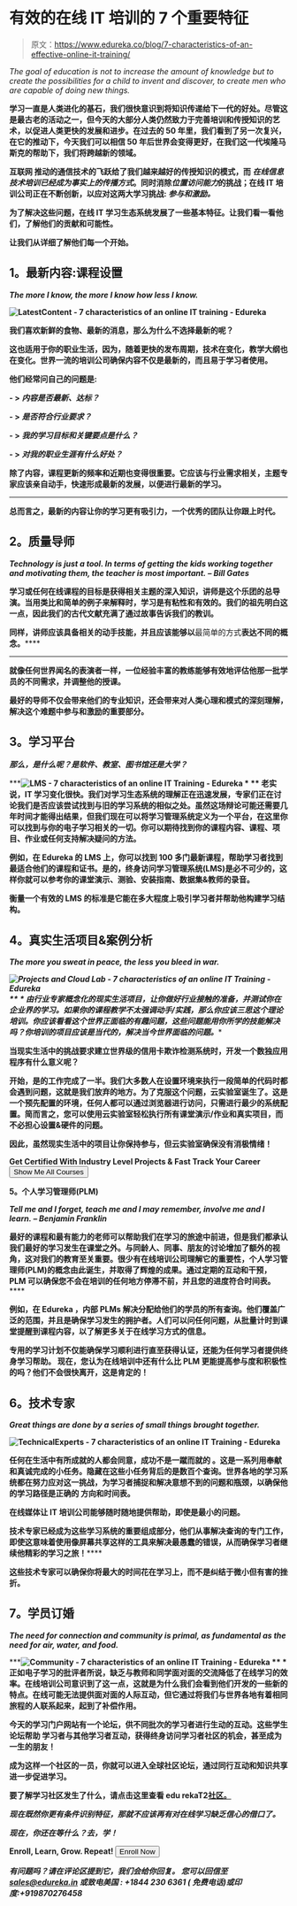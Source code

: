 # 有效的在线 IT 培训的 7 个重要特征

> 原文：<https://www.edureka.co/blog/7-characteristics-of-an-effective-online-it-training/>

*The goal of education is not to increase the amount of knowledge but to create the possibilities for a child to invent and discover, to create men who are capable of doing new things.*

**学习一直是人类进化的基石，我们很快意识到将知识传递给下一代的好处。尽管这是最古老的活动之一，但今天的大部分人类仍然致力于完善培训和传授知识的艺术，以促进人类更快的发展和进步。在过去的 50 年里，我们看到了另一次复兴，在它的推动下，今天我们可以相信 50 年后世界会变得更好，在我们这一代埃隆马斯克的帮助下，我们将跨越新的领域。**

**互联网 推动的通信技术的飞跃给了我们越来越好的传授知识的模式，而 ***在线信息技术培训**已经成为事实上的传播方式*。同时消除*位置访问能力*的挑战；在线 IT 培训公司正在不断创新，以应对这两大学习挑战: ***参与和激励。*****

**为了解决这些问题，在线 IT 学习生态系统发展了一些基本特征。让我们看一看他们，了解他们的贡献和可能性。**

**让我们从详细了解他们每一个开始。**

## ****1。最新内容:课程设置****

***The more I know, the more I know how less I know.***

******![LatestContent - 7 characteristics of an online IT training - Edureka](img/cf7a9458e288f6456c3eb5bfb09753c6.png)******

****我们喜欢新鲜的食物、最新的消息，那么为什么不选择最新的呢？****

****这也适用于你的职业生活，因为，随着更快的发布周期，技术在变化，教学大纲也在变化。世界一流的培训公司确保内容不仅是最新的，而且易于学习者使用。****

****他们经常问自己的问题是:****

****- > *内容是否最新、达标？*****

****- > *是否符合行业要求？*****

****- > *我的学习目标和关键要点是什么？*****

****- > *对我的职业生涯有什么好处？*****

****除了内容，课程更新的频率和近期也变得很重要。它应该与行业需求相关，主题专家应该亲自动手，快速形成最新的发展，以便进行最新的学习。****

********

****总而言之，最新的内容让你的学习更有吸引力，一个优秀的团队让你跟上时代。****

## ******2。质量导师******

*****Technology is just a tool. In terms of getting the kids working together and motivating them, the teacher is most important. – Bill Gates*****

******学习或任何在线课程的目标是获得相关主题的深入知识，讲师是这个乐团的总导演。当用类比和简单的例子来解释时，学习是有粘性和有效的。我们的祖先明白这一点，因此我们的古代文献充满了通过故事告诉我们的教训。******

******同样，讲师应该具备相关的**动手**技能，并且应该能够以**最简单的方式**表达不同的概念。******

************

******就像任何世界闻名的表演者一样，一位经验丰富的教练能够有效地评估他那一批学员的不同需求，并调整他的授课。******

******最好的导师不仅会带来他们的专业知识，还会带来对人类心理和模式的深刻理解，解决这个难题中参与和激励的重要部分。******

## ********3。学习平台********

*********那么，是什么呢？是软件、教室、图书馆还是大学？*********

*********![LMS - 7 characteristics of an online IT Training - Edureka](img/4c53326428c3c915b536bc6ddb463a5c.png) * ** 老实说，IT 学习变化很快。我们对学习生态系统的理解正在迅速发展，专家们正在讨论我们是否应该尝试找到与旧的学习系统的相似之处。虽然这场辩论可能还需要几年时间才能得出结果，但我们现在可以将学习管理系统定义为一个平台，在这里你可以找到与你的电子学习相关的一切。你可以期待找到你的课程内容、课程、项目、作业或任何支持解决疑问的方法。******

******例如，在 Edureka 的 LMS 上，你可以找到 100 多门最新课程，帮助学习者找到最适合他们的课程和证书。是的，**终身访问**学习管理系统(LMS)是必不可少的，这样你就可以参考你的课堂演示、测验、安装指南、数据集&教师的录音。******

******衡量一个有效的 LMS 的标准是它能在多大程度上吸引学习者并帮助他构建学习结构。******

## ********4。真实生活项目&案例分析********

*******The more you sweat in peace, the less you bleed in war.*******

*********![Projects and Cloud Lab - 7 characteristics of an online IT Training - Edureka](img/b950090fcc97ac66553acb74085269b5.png) ** * 由行业专家概念化的现实生活项目，让你做好行业接触的准备，并测试你在企业界的学习。如果你的课程教学不太强调动手/实践，那么你应该**三思**这个理论培训。你应该看看这个世界正面临的有趣问题，这些问题能用你所学的技能解决吗？你培训的项目应该是当代的，解决当今世界面临的问题。******

******当现实生活中的挑战要求建立世界级的信用卡欺诈检测系统时，开发一个数独应用程序有什么意义呢？******

******开始，是的工作完成了一半。我们大多数人在设置环境来执行一段简单的代码时都会遇到问题，这就是我们放弃的地方。为了克服这个问题，云实验室诞生了。这是一个预先配置的环境，任何人都可以通过浏览器进行访问，只需进行最少的系统配置。简而言之，您可以使用云实验室轻松执行所有课堂演示/作业和真实项目，而不必担心设置&硬件的问题。******

******因此，虽然现实生活中的项目让你保持参与，但云实验室确保没有消极情绪！******

******Get Certified With Industry Level Projects & Fast Track Your Career [<button>Show Me All Courses</button>](https://www.edureka.co/all-courses)******

********5。个人学习管理师(PLM)********

*******Tell me and I forget, teach me and I may remember, involve me and I learn. – Benjamin Franklin*******

******最好的课程和最有能力的老师可以帮助我们在学习的旅途中前进，但是我们都承认我们最好的学习发生在课堂之外。与同龄人、同事、朋友的讨论增加了额外的视角，这对我们的教育至关重要。很少有在线培训公司理解它的重要性，个人学习管理师(PLM)的概念由此诞生，并取得了辉煌的成果。通过定期的互动和干预，PLM 可以确保您**不会在培训的任何地方**停滞不前，并且您的进度符合时间表。******

******例如，在 Edureka ，内部 PLMs **解决分配给他们的学员的所有查询**。他们覆盖广泛的范围，并且是确保学习发生的拥护者。人们可以问任何问题，从批量计时到课堂提醒到课程内容，以了解更多关于在线学习方式的信息。******

******专用的学习计划不仅能确保学习顺利进行直至获得认证，还能为任何学习者提供终身学习帮助。 现在，您认为在线培训中还有什么比 PLM 更能提高参与度和积极性的吗？他们不会很快离开，这是肯定的！******

## ********6。技术专家********

*******Great things are done by a series of small things brought together.*******

******![TechnicalExperts - 7 characteristics of an online IT Training - Edureka](img/ea99b59bd13b8ff27028f6e4963a8021.png)******

******任何在生活中有所成就的人都会同意，成功不是一蹴而就的 。这是一系列用奉献和真诚完成的小任务。隐藏在这些小任务背后的是数百个查询。世界各地的学习系统都在努力应对这一挑战，为学习者捕捉和解决意想不到的问题和瓶颈，以确保他的学习路径是正确的 方向和时间表。******

******在线媒体让 IT 培训公司能够随时随地提供帮助，即使是最小的问题。******

******技术专家已经成为这些学习系统的重要组成部分，他们从事解决查询的专门工作，即使这意味着使用像**屏幕共享**这样的工具来解决最愚蠢的错误，从而确保学习者继续他精彩的学习之旅！******

******这些技术专家可以确保你将最大的时间花在学习上，而不是纠结于微小但有害的挫折。******

## ********7。学员订婚********

*******The need for connection and community is primal, as fundamental as the need for air, water, and food.*******

*********![Community - 7 characteristics of an online IT Training - Edureka](img/f7c99b4a9797c63faf4e479b05f20369.png) ** * 正如电子学习的批评者所说，缺乏与教师和同学面对面的交流降低了在线学习的效率。在线培训公司意识到了这一点，这就是为什么我们会看到他们开发的一些新的特点。在线可能无法提供面对面的人际互动，但它通过将我们与世界各地有着相同旅程的人联系起来，起到了补偿作用。******

******今天的学习门户网站有一个论坛，供不同批次的学习者进行生动的互动。这些学生论坛帮助 学习者与其他学习者互动，获得终身访问学习者社区的机会，甚至成为一生的朋友！******

******成为这样一个社区的一员，你就可以进入全球社区论坛，通过同行互动和知识共享进一步促进学习。******

******要了解学习社区发生了什么，请点击这里查看 edu rekaT2[社区。](https://www.edureka.co/community/)******

*******现在既然你更有条件识别特征，那就不应该再有对在线学习缺乏信心的借口了。*******

*********现在，你还在等什么？去，学！*********

******Enroll, Learn, Grow. Repeat! [<button>Enroll Now</button>](https://www.edureka.co)******

*******有问题吗？请在评论区提到它，我们会给你回复。 您可以回信至 sales@edureka.in 或致电美国 : +1844 230 6361 ( 免费电话)或印度:+919870276458*******